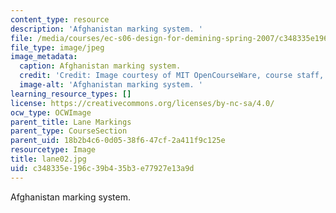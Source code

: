 ```yaml
---
content_type: resource
description: 'Afghanistan marking system. '
file: /media/courses/ec-s06-design-for-demining-spring-2007/c348335e196c39b435b3e77927e13a9d_lane02.jpg
file_type: image/jpeg
image_metadata:
  caption: Afghanistan marking system.
  credit: 'Credit: Image courtesy of MIT OpenCourseWare, course staff, and students.'
  image-alt: 'Afghanistan marking system. '
learning_resource_types: []
license: https://creativecommons.org/licenses/by-nc-sa/4.0/
ocw_type: OCWImage
parent_title: Lane Markings
parent_type: CourseSection
parent_uid: 18b2b4c6-0d05-38f6-47cf-2a411f9c125e
resourcetype: Image
title: lane02.jpg
uid: c348335e-196c-39b4-35b3-e77927e13a9d
---
```

Afghanistan marking system. 